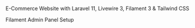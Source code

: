 E-Commerce Website with Laravel 11, Livewire 3, Filament 3 & Tailwind CSS

Filament Admin Panel Setup